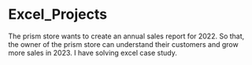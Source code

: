 # Excel_Projects
The prism store wants to create an annual sales report for 2022. So that, the owner of the prism store can understand their customers and grow more sales in 2023.
I have solving excel case study.

